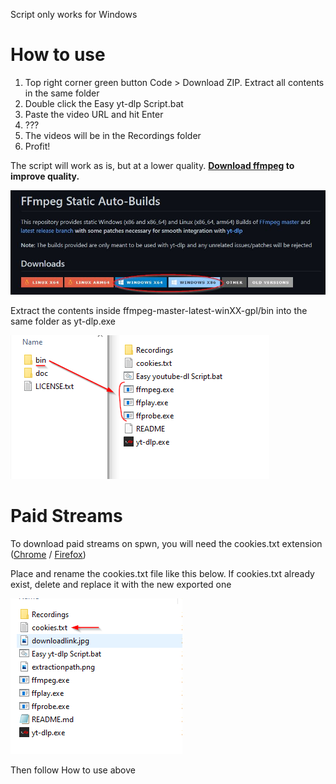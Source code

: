 Script only works for Windows

# How to use

1. Top right corner green button Code > Download ZIP. Extract all contents in the same folder
2. Double click the Easy yt-dlp Script.bat
3. Paste the video URL and hit Enter
4. ???
5. The videos will be in the Recordings folder
6. Profit!

The script will work as is, but at a lower quality. **[Download ffmpeg](https://github.com/yt-dlp/FFmpeg-Builds#ffmpeg-static-auto-builds) to improve quality.**

![Download link](./downloadlink.jpg)

Extract the contents inside ffmpeg-master-latest-winXX-gpl/bin into the same folder as yt-dlp.exe

![Extraction path](./extractionpath.png)

# Paid Streams

To download paid streams on spwn, you will need the cookies.txt extension ([Chrome](https://chrome.google.com/webstore/detail/get-cookiestxt/bgaddhkoddajcdgocldbbfleckgcbcid) / [Firefox](https://addons.mozilla.org/en-US/firefox/addon/cookies-txt/))

Place and rename the cookies.txt file like this below. If cookies.txt already exist, delete and replace it with the new exported one

![cookies path](./cookiespath.png)

Then follow How to use above
